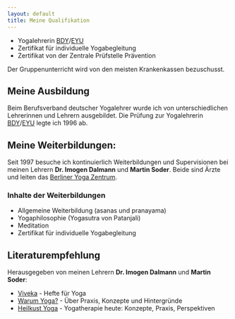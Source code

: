 ```yaml
---
layout: default
title: Meine Qualifikation
---
```


* Yogalehrerin [BDY](http://yoga.de)/[EYU](http://yogaeurop.com)
* Zertifikat für individuelle Yogabegleitung
* Zertifikat von der Zentrale Prüfstelle Prävention

Der Gruppenunterricht wird von den meisten Krankenkassen bezuschusst.

## Meine Ausbildung

Beim Berufsverband deutscher Yogalehrer wurde ich von unterschiedlichen Lehrerinnen und Lehrern ausgebildet. Die Prüfung zur Yogalehrerin [BDY](http://yoga.de)/[EYU](http://yogaeurop.com) legte ich 1996 ab.

## Meine Weiterbildungen:

Seit 1997 besuche ich kontinuierlich Weiterbildungen und Supervisionen bei meinen Lehrern **Dr. Imogen Dalmann** und **Martin Soder**. Beide sind Ärzte und leiten das [Berliner Yoga Zentrum](http://byz.de).

### Inhalte der Weiterbildungen

* Allgemeine Weiterbildung (asanas und pranayama)
* Yogaphilosophie (Yogasutra von Patanjali)
* Meditation
* Zertifikat für individuelle Yogabegleitung

## Literaturempfehlung

Herausgegeben von meinen Lehrern **Dr. Imogen Dalmann** und **Martin Soder**:

* [Viveka](http://viveka.de) - Hefte für Yoga
* [Warum Yoga?](http://warumyoga.de) - Über Praxis, Konzepte und Hintergründe
* [Heilkust Yoga](http://heilkunstyoga.de) - Yogatherapie heute: Konzepte, Praxis, Perspektiven

